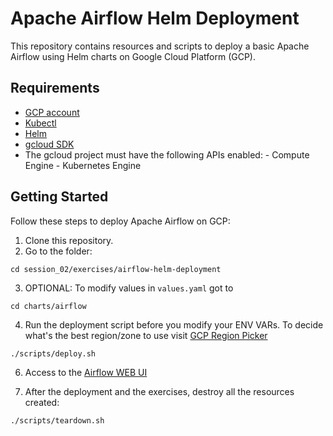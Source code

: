 # Apache Airflow Helm Deployment

This repository contains resources and scripts to deploy a basic Apache Airflow using Helm charts on Google Cloud Platform (GCP).

## Requirements

- [GCP account](https://console.cloud.google.com/) 
- [Kubectl](https://kubernetes.io/docs/reference/kubectl/kubectl/)
- [Helm](https://helm.sh/docs/intro/install/)
- [gcloud SDK](https://cloud.google.com/sdk/docs/install-sdk)
- The gcloud project must have the following APIs enabled:
        - Compute Engine
        - Kubernetes Engine

## Getting Started

Follow these steps to deploy Apache Airflow on GCP:

1. Clone this repository.
2. Go to the folder:

```shell
cd session_02/exercises/airflow-helm-deployment
```

3. OPTIONAL: To modify values in `values.yaml` got to

```shell
cd charts/airflow
```

4. Run the deployment script before you modify your ENV VARs. To decide what's the best region/zone to use visit [GCP Region Picker](https://cloud.withgoogle.com/region-picker/)

```sh
./scripts/deploy.sh
```

6. Access to the [Airflow WEB UI](https://localhost:8080/)

6. After the deployment and the exercises, destroy all the resources created:

```sh
./scripts/teardown.sh
```